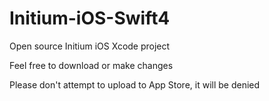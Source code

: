# Initium-iOS-Swift4
Open source Initium iOS Xcode project

Feel free to download or make changes


Please don't attempt to upload to App Store, it will be denied
